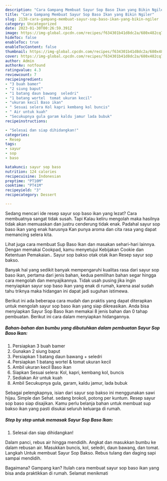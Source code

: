 ```yaml
---
description: "Cara Gampang Membuat Sayur Sop Baso Ikan yang Bikin Ngiler"
title: "Cara Gampang Membuat Sayur Sop Baso Ikan yang Bikin Ngiler"
slug: 2138-cara-gampang-membuat-sayur-sop-baso-ikan-yang-bikin-ngiler
category: Uncategorized
date: 2023-01-30T00:26:59.391Z
image: https://img-global.cpcdn.com/recipes/f634301b41d8dc2a/680x482cq70/sayur-sop-baso-ikan-foto-resep-utama.jpg
hideToc: false
enableToc: true
enableTocContent: false
thumbnail: https://img-global.cpcdn.com/recipes/f634301b41d8dc2a/680x482cq70/sayur-sop-baso-ikan-foto-resep-utama.jpg
cover: https://img-global.cpcdn.com/recipes/f634301b41d8dc2a/680x482cq70/sayur-sop-baso-ikan-foto-resep-utama.jpg
author: Admin
authorAv: notfound
ratingvalue: 4.3
reviewcount: 7
recipeingredient:
- "3 buah bamer"
- "2 siung baput"
- "1 batang daun bawang  seledri"
- "1 batang wortel  tomat ukuran kecil"
- "ukuran kecil Baso ikan"
- " Sesuai selera Kol kapri kembang kol buncis"
- " Air untuk kuah"
- "Secukupnya gula garam kaldu jamur lada bubuk"
recipeinstructions:

- "Selesai dan siap dihidangkan!"
categories:
- Resep
tags:
- sayur
- sop
- baso

katakunci: sayur sop baso 
nutrition: 124 calories
recipecuisine: Indonesian
preptime: "PT10M"
cooktime: "PT41M"
recipeyield: "3"
recipecategory: Dessert

---
```



Sedang mencari ide resep sayur sop baso ikan yang lezat? Cara membuatnya sangat tidak susah. Tapi Kalau keliru mengolah maka hasilnya tidak akan memuaskan dan justru cenderung tidak enak. Padahal sayur sop baso ikan yang enak harusnya Kan punya aroma dan cita rasa yang dapat memancing selera kita.


Lihat juga cara membuat Sup Baso Ikan dan masakan sehari-hari lainnya. Dengan memakai Cookpad, kamu menyetujui Kebijakan Cookie dan Ketentuan Pemakaian.. Sayur sop bakso otak otak ikan Resep sayur sop bakso.

Banyak hal yang sedikit banyak mempengaruhi kualitas rasa dari sayur sop baso ikan, pertama dari jenis bahan, kedua pemilihan bahan segar hingga cara mengolah dan menyajikannya. Tidak usah pusing jika ingin menyiapkan sayur sop baso ikan yang enak di rumah, karena asal sudah tahu triknya maka hidangan ini dapat jadi suguhan istimewa.


Berikut ini ada beberapa cara mudah dan praktis yang dapat diterapkan untuk mengolah sayur sop baso ikan yang siap dikreasikan. Anda bisa menyiapkan Sayur Sop Baso Ikan memakai 8 jenis bahan dan 0 tahap pembuatan. Berikut ini cara dalam menyiapkan hidangannya.

<!--inarticleads1-->

##### Bahan-bahan dan bumbu yang dibutuhkan dalam pembuatan Sayur Sop Baso Ikan:

1. Persiapkan 3 buah bamer
1. Gunakan 2 siung baput
1. Persiapkan 1 batang daun bawang + seledri
1. Persiapkan 1 batang wortel &amp; tomat ukuran kecil
1. Ambil ukuran kecil Baso ikan
1. Siapkan  Sesuai selera: Kol, kapri, kembang kol, buncis
1. Sediakan  Air untuk kuah
1. Ambil Secukupnya gula, garam, kaldu jamur, lada bubuk


Sebagai pelengkapnya, isian dari sayur sop bakso ini menggunakan sawi hijau. Simple dan Sehat. sedang brokoli, potong per kuntum. Resep sayur sop baso siap disajikan. Kamu perlu belanja bahan untuk membuat sup bakso ikan yang pasti disukai seluruh keluarga di rumah. 

<!--inarticleads2-->

##### Step by step untuk memasak Sayur Sop Baso Ikan:


1. Selesai dan siap dihidangkan!

Dalam panci, rebus air hingga mendidih. Angkat dan masukkan bumbu ke dalam rebusan air. Masukkan buncis, kol, seledri, daun bawang, dan tomat. Langkah Untuk membuat Sayur Sop Bakso. Rebus tulang dan daging sapi sampai mendidih. 

Bagaimana? Gampang kan? Itulah cara membuat sayur sop baso ikan yang bisa anda praktikkan di rumah. Selamat menikmati
